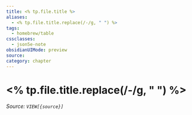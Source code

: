 ```yaml
---
title: <% tp.file.title %>
aliases:
  - <% tp.file.title.replace(/-/g, " ") %>
tags:
  - homebrew/table
cssclasses:
  - json5e-note
obsidianUIMode: preview
source: 
category: chapter
---
```

# <% tp.file.title.replace(/-/g, " ") %>
*Source: `VIEW[{source}]`*


